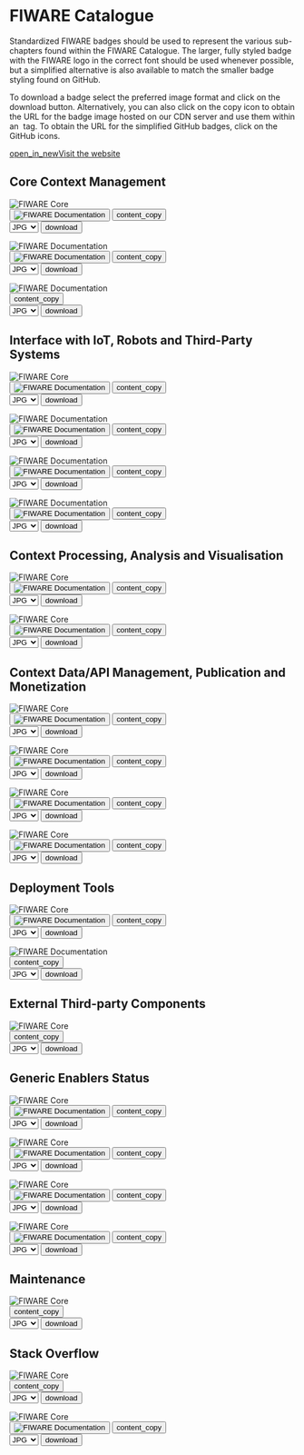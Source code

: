 <div id="social-meta">
<meta property="og:title" content="Guidelines for the usage of FIWARE logos and visual identity" />
<meta property="og:description" content="These guidelines help you to use best our FIWARE brand assets." />
<meta property="og:type" content="documentation" />
<meta property="og:url" content="https://fiware-brand-guide.readthedocs.org" />
<meta property="og:image" content="https://www.fiware.org/wp-content/uploads/FF_Banner_General.png" />
<meta name="twitter:card" content="summary_large_image">
<meta name="twitter:site" content="@FIWARE">
<meta name="twitter:title" content="Guidelines for the usage of FIWARE logos and visual identity">
<meta name="twitter:description" content="These guidelines help you to use best our FIWARE brand assets.">
<meta name="twitter:image" content="https://www.fiware.org/wp-content/uploads/FF_Banner_General.png">
</div>

# FIWARE Catalogue

Standardized FIWARE badges should be used to represent the various sub-chapters found within the FIWARE Catalogue. The larger, fully styled badge with the FIWARE logo in the correct font should be used whenever possible, but a simplified alternative is also available to match the smaller badge styling found on GitHub.

To download a badge select the preferred image format and click on the download button. Alternatively, you can also click on the copy icon to obtain the URL for the badge image hosted on our CDN server and use them within an <img> tag. To obtain the URL for the simplified GitHub badges, click on the GitHub icons.


<div class="primary-btn">
    <a href="#" target="_blank"><span class="material-symbols-outlined">open_in_new</span>Visit the website</a>
</div>

## Core Context Management

<div class="badges-container">
    <div class="badge-container">
        <img class="badge" src="https://www.fiware.org/custom/brand-guide/img/badges/catalogue/01/svg/core.svg" alt="FIWARE Core" onContextMenu="return false;">
        <div class="dwl-container">
            <button class="copy mark-github" data-clipboard-text="https://nexus.lab.fiware.org/repository/raw/public/badges/chapters/core.svg" data-original-title="Copied!"><img src="https://www.fiware.org/custom/brand-guide/img/assets/mark-github.svg" alt="FIWARE Documentation" onContextMenu="return false;"></button>
            <button class="copy" data-clipboard-text="https://www.fiware.org/custom/brand-guide/img/badges/catalogue/01/svg/core.svg" data-original-title="Copied!"><span class="material-symbols-outlined">content_copy</span></button>
            <form class="badge-dwl" target="_blank" onsubmit="this.action = document.getElementById('filename').value">
                    <select id="filename">
                        <option value="https://www.fiware.org/custom/brand-guide/img/badges/catalogue/01/jpg/core.jpg">JPG</option>
                        <option value="https://www.fiware.org/custom/brand-guide/img/badges/catalogue/01/png/core.png">PNG</option>
                        <option value="https://www.fiware.org/custom/brand-guide/img/badges/catalogue/01/svg/core.svg">SVG</option>
                        <option value="https://www.fiware.org/custom/brand-guide/img/badges/catalogue/01/eps/core.eps">EPS</option>
                    </select>
                <input type="submit" value="download" class="material-symbols-outlined dwl" />
            </form>
        </div>
    </div>
    <div class="badge-container">
        <img class="badge" src="https://www.fiware.org/custom/brand-guide/img/badges/catalogue/01/svg/documentation.svg" alt="FIWARE Documentation" onContextMenu="return false;">
        <div class="dwl-container">
            <button class="copy mark-github" data-clipboard-text="https://nexus.lab.fiware.org/repository/raw/public/badges/chapters/documentation.svg" data-original-title="Copied!"><img src="https://www.fiware.org/custom/brand-guide/img/assets/mark-github.svg" alt="FIWARE Documentation" onContextMenu="return false;"></button>
            <button class="copy" data-clipboard-text="https://www.fiware.org/custom/brand-guide/img/badges/catalogue/01/svg/documentation.svg" data-original-title="Copied!"><span class="material-symbols-outlined">content_copy</span></button>
            <form class="badge-dwl" target="_blank" onsubmit="this.action = document.getElementById('filename').value">
                <select id="filename">
                    <option value="https://www.fiware.org/custom/brand-guide/img/badges/catalogue/01/jpg/documentation.jpg">JPG</option>
                    <option value="https://www.fiware.org/custom/brand-guide/img/badges/catalogue/01/png/documentation.png">PNG</option>
                    <option value="https://www.fiware.org/custom/brand-guide/img/badges/catalogue/01/svg/documentation.svg">SVG</option>
                    <option value="https://www.fiware.org/custom/brand-guide/img/badges/catalogue/01/eps/documentation.eps">EPS</option>
                </select>
                <input type="submit" value="download" class="material-symbols-outlined dwl" />
            </form>
        </div>
    </div>
    <div class="badge-container">
        <img class="badge" src="https://www.fiware.org/custom/brand-guide/img/badges/catalogue/01/svg/fundamentals.svg" alt="FIWARE Documentation" onContextMenu="return false;">
        <div class="dwl-container">
            <button class="copy" data-clipboard-text="https://www.fiware.org/custom/brand-guide/img/badges/catalogue/01/svg/fundamentals.svg" data-original-title="Copied!"><span class="material-symbols-outlined">content_copy</span></button>
            <form class="badge-dwl" target="_blank" onsubmit="this.action = document.getElementById('filename').value">
                <select id="filename">
                    <option value="https://www.fiware.org/custom/brand-guide/img/badges/catalogue/01/jpg/fundamentals.jpg">JPG</option>
                    <option value="https://www.fiware.org/custom/brand-guide/img/badges/catalogue/01/png/fundamentals.png">PNG</option>
                    <option value="https://www.fiware.org/custom/brand-guide/img/badges/catalogue/01/svg/fundamentals.svg">SVG</option>
                    <option value="https://www.fiware.org/custom/brand-guide/img/badges/catalogue/01/eps/fundamentals.eps">EPS</option>
                </select>
                <input type="submit" value="download" class="material-symbols-outlined dwl" />
            </form>
        </div>
    </div>
</div>

## Interface with IoT, Robots and Third-Party Systems

<div class="badges-container">
    <div class="badge-container">
        <img class="badge" src="https://www.fiware.org/custom/brand-guide/img/badges/catalogue/02/svg/iot-agents.svg" alt="FIWARE Core" onContextMenu="return false;">
        <div class="dwl-container">
            <button class="copy mark-github" data-clipboard-text="https://nexus.lab.fiware.org/repository/raw/public/badges/chapters/iot-agents.svg" data-original-title="Copied!"><img src="https://www.fiware.org/custom/brand-guide/img/assets/mark-github.svg" alt="FIWARE Documentation" onContextMenu="return false;"></button>
            <button class="copy" data-clipboard-text="https://www.fiware.org/custom/brand-guide/img/badges/catalogue/02/svg/iot-agents.svg" data-original-title="Copied!"><span class="material-symbols-outlined">content_copy</span></button>
            <form class="badge-dwl" target="_blank" onsubmit="this.action = document.getElementById('filename').value">
                <select id="filename">
                    <option value="https://www.fiware.org/custom/brand-guide/img/badges/catalogue/02/jpg/iot-agents.jpg">JPG</option>
                    <option value="https://www.fiware.org/custom/brand-guide/img/badges/catalogue/02/png/iot-agents.png">PNG</option>
                    <option value="https://www.fiware.org/custom/brand-guide/img/badges/catalogue/02/svg/iot-agents.svg">SVG</option>
                    <option value="https://www.fiware.org/custom/brand-guide/img/badges/catalogue/02/eps/iot-agents.eps">EPS</option>
                </select>
                <input type="submit" value="download" class="material-symbols-outlined dwl" />
            </form>
        </div>
    </div>
    <div class="badge-container">
        <img class="badge" src="https://www.fiware.org/custom/brand-guide/img/badges/catalogue/02/svg/media-streams.svg" alt="FIWARE Documentation" onContextMenu="return false;">
        <div class="dwl-container">
            <button class="copy mark-github" data-clipboard-text="https://nexus.lab.fiware.org/repository/raw/public/badges/chapters/media-streams.svg" data-original-title="Copied!"><img src="https://www.fiware.org/custom/brand-guide/img/assets/mark-github.svg" alt="FIWARE Documentation" onContextMenu="return false;"></button>
            <button class="copy" data-clipboard-text="https://www.fiware.org/custom/brand-guide/img/badges/catalogue/02/svg/media-streams.svg" data-original-title="Copied!"><span class="material-symbols-outlined">content_copy</span></button>
            <form class="badge-dwl" target="_blank" onsubmit="this.action = document.getElementById('filename').value">
                <select id="filename">
                    <option value="https://www.fiware.org/custom/brand-guide/img/badges/catalogue/02/jpg/media-streams.jpg">JPG</option>
                    <option value="https://www.fiware.org/custom/brand-guide/img/badges/catalogue/02/png/media-streams.png">PNG</option>
                    <option value="https://www.fiware.org/custom/brand-guide/img/badges/catalogue/02/svg/media-streams.svg">SVG</option>
                    <option value="https://www.fiware.org/custom/brand-guide/img/badges/catalogue/02/eps/media-streams.eps">EPS</option>
                </select>
                <input type="submit" value="download" class="material-symbols-outlined dwl" />
            </form>
        </div>
    </div>
    <div class="badge-container">
        <img class="badge" src="https://www.fiware.org/custom/brand-guide/img/badges/catalogue/02/svg/robotics.svg" alt="FIWARE Documentation" onContextMenu="return false;">
        <div class="dwl-container">
            <button class="copy mark-github" data-clipboard-text="https://nexus.lab.fiware.org/repository/raw/public/badges/chapters/robotics.svg" data-original-title="Copied!"><img src="https://www.fiware.org/custom/brand-guide/img/assets/mark-github.svg" alt="FIWARE Documentation" onContextMenu="return false;"></button>
            <button class="copy" data-clipboard-text="https://www.fiware.org/custom/brand-guide/img/badges/catalogue/02/svg/robotics.svg" data-original-title="Copied!"><span class="material-symbols-outlined">content_copy</span></button>
            <form class="badge-dwl" target="_blank" onsubmit="this.action = document.getElementById('filename').value">
                <select id="filename">
                    <option value="https://www.fiware.org/custom/brand-guide/img/badges/catalogue/02/jpg/robotics.jpg">JPG</option>
                    <option value="https://www.fiware.org/custom/brand-guide/img/badges/catalogue/02/png/robotics.png">PNG</option>
                    <option value="https://www.fiware.org/custom/brand-guide/img/badges/catalogue/02/svg/robotics.svg">SVG</option>
                    <option value="https://www.fiware.org/custom/brand-guide/img/badges/catalogue/02/eps/robotics.eps">EPS</option>
                </select>
                <input type="submit" value="download" class="material-symbols-outlined dwl" />
            </form>
        </div>
    </div>
    <div class="badge-container">
        <img class="badge" src="https://www.fiware.org/custom/brand-guide/img/badges/catalogue/02/svg/third-party.svg" alt="FIWARE Documentation" onContextMenu="return false;">
            <div class="dwl-container">
            <button class="copy mark-github" data-clipboard-text="https://nexus.lab.fiware.org/repository/raw/public/badges/chapters/third-party.svg" data-original-title="Copied!"><img src="https://www.fiware.org/custom/brand-guide/img/assets/mark-github.svg" alt="FIWARE Documentation" onContextMenu="return false;"></button>
                <button class="copy" data-clipboard-text="https://www.fiware.org/custom/brand-guide/img/badges/catalogue/02/svg/third-party.svg" data-original-title="Copied!"><span class="material-symbols-outlined">content_copy</span></button>
                <form class="badge-dwl" target="_blank" onsubmit="this.action = document.getElementById('filename').value">
                    <select id="filename">
                        <option value="https://www.fiware.org/custom/brand-guide/img/badges/catalogue/02/jpg/third-party.jpg">JPG</option>
                        <option value="https://www.fiware.org/custom/brand-guide/img/badges/catalogue/02/png/third-party.png">PNG</option>
                        <option value="https://www.fiware.org/custom/brand-guide/img/badges/catalogue/02/svg/third-party.svg">SVG</option>
                        <option value="https://www.fiware.org/custom/brand-guide/img/badges/catalogue/02/eps/third-party.eps">EPS</option>
                    </select>
                    <input type="submit" value="download" class="material-symbols-outlined dwl" />
                </form>
            </div>
        </div>
    </div>
</div>

## Context Processing, Analysis and Visualisation

<div class="badges-container">
    <div class="badge-container">
        <img class="badge" src="https://www.fiware.org/custom/brand-guide/img/badges/catalogue/03/svg/processing-analysis.svg" alt="FIWARE Core" onContextMenu="return false;">
        <div class="dwl-container">
            <button class="copy mark-github" data-clipboard-text="https://nexus.lab.fiware.org/repository/raw/public/badges/chapters/processing.svg" data-original-title="Copied!"><img src="https://www.fiware.org/custom/brand-guide/img/assets/mark-github.svg" alt="FIWARE Documentation" onContextMenu="return false;"></button>
            <button class="copy" data-clipboard-text="https://www.fiware.org/custom/brand-guide/img/badges/catalogue/03/svg/processing-analysis.svg" data-original-title="Copied!"><span class="material-symbols-outlined">content_copy</span></button>
            <form class="badge-dwl" target="_blank" onsubmit="this.action = document.getElementById('filename').value">
                <select id="filename">
                    <option value="https://www.fiware.org/custom/brand-guide/img/badges/catalogue/03/jpg/processing-analysis.jpg">JPG</option>
                    <option value="https://www.fiware.org/custom/brand-guide/img/badges/catalogue/03/png/processing-analysis.png">PNG</option>
                    <option value="https://www.fiware.org/custom/brand-guide/img/badges/catalogue/03/svg/processing-analysis.svg">SVG</option>
                    <option value="https://www.fiware.org/custom/brand-guide/img/badges/catalogue/03/eps/processing-analysis.eps">EPS</option>
                </select>
                <input type="submit" value="download" class="material-symbols-outlined dwl" />
            </form>
        </div>
    </div>
    <div class="badge-container">
        <img class="badge" src="https://www.fiware.org/custom/brand-guide/img/badges/catalogue/03/svg/visualisation.svg" alt="FIWARE Core" onContextMenu="return false;">
        <div class="dwl-container">
            <button class="copy mark-github" data-clipboard-text="https://nexus.lab.fiware.org/repository/raw/public/badges/chapters/visualization.svg" data-original-title="Copied!"><img src="https://www.fiware.org/custom/brand-guide/img/assets/mark-github.svg" alt="FIWARE Documentation" onContextMenu="return false;"></button>
            <button class="copy" data-clipboard-text="https://www.fiware.org/custom/brand-guide/img/badges/catalogue/03/svg/visualisation.svg" data-original-title="Copied!"><span class="material-symbols-outlined">content_copy</span></button>
            <form class="badge-dwl" target="_blank" onsubmit="this.action = document.getElementById('filename').value">
                <select id="filename">
                    <option value="https://www.fiware.org/custom/brand-guide/img/badges/catalogue/03/jpg/visualisation.jpg">JPG</option>
                    <option value="https://www.fiware.org/custom/brand-guide/img/badges/catalogue/03/png/visualisation.png">PNG</option>
                    <option value="https://www.fiware.org/custom/brand-guide/img/badges/catalogue/03/svg/visualisation.svg">SVG</option>
                    <option value="https://www.fiware.org/custom/brand-guide/img/badges/catalogue/03/eps/visualisation.eps">EPS</option>
                </select>
                <input type="submit" value="download" class="material-symbols-outlined dwl" />
            </form>
        </div>
    </div>
</div>

## Context Data/API Management, Publication and Monetization

<div class="badges-container">
    <div class="badge-container">
        <img class="badge" src="https://www.fiware.org/custom/brand-guide/img/badges/catalogue/04/svg/api-management.svg" alt="FIWARE Core" onContextMenu="return false;">
        <div class="dwl-container">
            <button class="copy mark-github" data-clipboard-text="https://nexus.lab.fiware.org/repository/raw/public/badges/chapters/api-management.svg" data-original-title="Copied!"><img src="https://www.fiware.org/custom/brand-guide/img/assets/mark-github.svg" alt="FIWARE Documentation" onContextMenu="return false;"></button>
            <button class="copy" data-clipboard-text="https://www.fiware.org/custom/brand-guide/img/badges/catalogue/04/svg/api-management.svg" data-original-title="Copied!"><span class="material-symbols-outlined">content_copy</span></button>
            <form class="badge-dwl" target="_blank" onsubmit="this.action = document.getElementById('filename').value">
                <select id="filename">
                    <option value="https://www.fiware.org/custom/brand-guide/img/badges/catalogue/04/jpg/api-management.jpg">JPG</option>
                    <option value="https://www.fiware.org/custom/brand-guide/img/badges/catalogue/04/png/api-management.png">PNG</option>
                    <option value="https://www.fiware.org/custom/brand-guide/img/badges/catalogue/04/svg/api-management.svg">SVG</option>
                    <option value="https://www.fiware.org/custom/brand-guide/img/badges/catalogue/04/eps/api-management.eps">EPS</option>
                </select>
                <input type="submit" value="download" class="material-symbols-outlined dwl" />
            </form>
        </div>
    </div>
    <div class="badge-container">
        <img class="badge" src="https://www.fiware.org/custom/brand-guide/img/badges/catalogue/04/svg/data-monetization.svg" alt="FIWARE Core" onContextMenu="return false;">
        <div class="dwl-container">
            <button class="copy mark-github" data-clipboard-text="https://nexus.lab.fiware.org/repository/raw/public/badges/chapters/data-monetization.svg" data-original-title="Copied!"><img src="https://www.fiware.org/custom/brand-guide/img/assets/mark-github.svg" alt="FIWARE Documentation" onContextMenu="return false;"></button>
            <button class="copy" data-clipboard-text="https://www.fiware.org/custom/brand-guide/img/badges/catalogue/04/svg/data-monetization.svg" data-original-title="Copied!"><span class="material-symbols-outlined">content_copy</span></button>
            <form class="badge-dwl" target="_blank" onsubmit="this.action = document.getElementById('filename').value">
                <select id="filename">
                    <option value="https://www.fiware.org/custom/brand-guide/img/badges/catalogue/04/jpg/data-monetization.jpg">JPG</option>
                    <option value="https://www.fiware.org/custom/brand-guide/img/badges/catalogue/04/png/data-monetization.png">PNG</option>
                    <option value="https://www.fiware.org/custom/brand-guide/img/badges/catalogue/04/svg/data-monetization.svg">SVG</option>
                    <option value="https://www.fiware.org/custom/brand-guide/img/badges/catalogue/04/eps/data-monetization.eps">EPS</option>
                </select>
                <input type="submit" value="download" class="material-symbols-outlined dwl" />
            </form>
        </div>
    </div>
    <div class="badge-container">
        <img class="badge" src="https://www.fiware.org/custom/brand-guide/img/badges/catalogue/04/svg/data-publication.svg" alt="FIWARE Core" onContextMenu="return false;">
        <div class="dwl-container">
            <button class="copy mark-github" data-clipboard-text="https://nexus.lab.fiware.org/repository/raw/public/badges/chapters/data-publication.svg" data-original-title="Copied!"><img src="https://www.fiware.org/custom/brand-guide/img/assets/mark-github.svg" alt="FIWARE Documentation" onContextMenu="return false;"></button>
            <button class="copy" data-clipboard-text="https://www.fiware.org/custom/brand-guide/img/badges/catalogue/04/svg/data-publication.svg" data-original-title="Copied!"><span class="material-symbols-outlined">content_copy</span></button>
            <form class="badge-dwl" target="_blank" onsubmit="this.action = document.getElementById('filename').value">
                <select id="filename">
                    <option value="https://www.fiware.org/custom/brand-guide/img/badges/catalogue/04/jpg/data-publication.jpg">JPG</option>
                    <option value="https://www.fiware.org/custom/brand-guide/img/badges/catalogue/04/png/data-publication.png">PNG</option>
                    <option value="https://www.fiware.org/custom/brand-guide/img/badges/catalogue/04/svg/data-publication.svg">SVG</option>
                    <option value="https://www.fiware.org/custom/brand-guide/img/badges/catalogue/04/eps/data-publication.eps">EPS</option>
                </select>
                <input type="submit" value="download" class="material-symbols-outlined dwl" />
            </form>
        </div>
    </div>
    <div class="badge-container">
        <img class="badge" src="https://www.fiware.org/custom/brand-guide/img/badges/catalogue/04/svg/security.svg" alt="FIWARE Core" onContextMenu="return false;">
        <div class="dwl-container">
            <button class="copy mark-github" data-clipboard-text="https://nexus.lab.fiware.org/repository/raw/public/badges/chapters/security.svg" data-original-title="Copied!"><img src="https://www.fiware.org/custom/brand-guide/img/assets/mark-github.svg" alt="FIWARE Documentation" onContextMenu="return false;"></button>
            <button class="copy" data-clipboard-text="https://www.fiware.org/custom/brand-guide/img/badges/catalogue/04/svg/security.svg" data-original-title="Copied!"><span class="material-symbols-outlined">content_copy</span></button>
            <form class="badge-dwl" target="_blank" onsubmit="this.action = document.getElementById('filename').value">
                <select id="filename">
                    <option value="https://www.fiware.org/custom/brand-guide/img/badges/catalogue/04/jpg/security.jpg">JPG</option>
                    <option value="https://www.fiware.org/custom/brand-guide/img/badges/catalogue/04/png/security.png">PNG</option>
                    <option value="https://www.fiware.org/custom/brand-guide/img/badges/catalogue/04/svg/security.svg">SVG</option>
                    <option value="https://www.fiware.org/custom/brand-guide/img/badges/catalogue/04/eps/security.eps">EPS</option>
                </select>
                <input type="submit" value="download" class="material-symbols-outlined dwl" />
            </form>
        </div>
    </div>
</div>

## Deployment Tools

<div class="badges-container">
    <div class="badge-container">
        <img class="badge" src="https://www.fiware.org/custom/brand-guide/img/badges/catalogue/deployment-tools/svg/deployment-tools.svg" alt="FIWARE Core" onContextMenu="return false;">
        <div class="dwl-container">
            <button class="copy mark-github" data-clipboard-text="https://nexus.lab.fiware.org/repository/raw/public/badges/chapters/deployment-tools.svg" data-original-title="Copied!"><img src="https://www.fiware.org/custom/brand-guide/img/assets/mark-github.svg" alt="FIWARE Documentation" onContextMenu="return false;"></button>
            <button class="copy" data-clipboard-text="https://www.fiware.org/custom/brand-guide/img/badges/catalogue/deployment-tools/svg/deployment-tools.svg" data-original-title="Copied!"><span class="material-symbols-outlined">content_copy</span></button>
            <form class="badge-dwl" target="_blank" onsubmit="this.action = document.getElementById('filename').value">
                <select id="filename">
                    <option value="https://www.fiware.org/custom/brand-guide/img/badges/catalogue/deployment-tools/jpg/deployment-tools.jpg">JPG</option>
                    <option value="https://www.fiware.org/custom/brand-guide/img/badges/catalogue/deployment-tools/png/deployment-tools.png">PNG</option>
                    <option value="https://www.fiware.org/custom/brand-guide/img/badges/catalogue/deployment-tools/svg/deployment-tools.svg">SVG</option>
                    <option value="https://www.fiware.org/custom/brand-guide/img/badges/catalogue/deployment-tools/eps/deployment-tools.eps">EPS</option>
                </select>
                <input type="submit" value="download" class="material-symbols-outlined dwl" />
            </form>
        </div>
    </div>
    <div class="badge-container">
        <img class="badge" src="https://www.fiware.org/custom/brand-guide/img/badges/catalogue/operations/svg/operations.svg" alt="FIWARE Documentation" onContextMenu="return false;">
        <div class="dwl-container">
            <button class="copy" data-clipboard-text="https://www.fiware.org/custom/brand-guide/img/badges/catalogue/operations/svg/operations.svg" data-original-title="Copied!"><span class="material-symbols-outlined">content_copy</span></button>
            <form class="badge-dwl" target="_blank" onsubmit="this.action = document.getElementById('filename').value">
                <select id="filename">
                    <option value="https://www.fiware.org/custom/brand-guide/img/badges/catalogue/operations/jpg/operations.jpg">JPG</option>
                    <option value="https://www.fiware.org/custom/brand-guide/img/badges/catalogue/operations/png/operations.png">PNG</option>
                    <option value="https://www.fiware.org/custom/brand-guide/img/badges/catalogue/operations/svg/operations.svg">SVG</option>
                    <option value="https://www.fiware.org/custom/brand-guide/img/badges/catalogue/operations/eps/operations.eps">EPS</option>
                </select>
                <input type="submit" value="download" class="material-symbols-outlined dwl" />
            </form>
        </div>
    </div>
</div>

## External Third-party Components

<div class="badges-container">
    <div class="badge-container">
        <img class="badge" src="https://www.fiware.org/custom/brand-guide/img/badges/catalogue/open-source-other/svg/open-source-other.svg" alt="FIWARE Core" onContextMenu="return false;">
        <div class="dwl-container">
            <button class="copy" data-clipboard-text="https://www.fiware.org/custom/brand-guide/img/badges/catalogue/open-source-other/svg/open-source-other.svg" data-original-title="Copied!"><span class="material-symbols-outlined">content_copy</span></button>
            <form class="badge-dwl" target="_blank" onsubmit="this.action = document.getElementById('filename').value">
                <select id="filename">
                    <option value="https://www.fiware.org/custom/brand-guide/img/badges/catalogue/open-source-other/jpg/open-source-other.jpg">JPG</option>
                    <option value="https://www.fiware.org/custom/brand-guide/img/badges/catalogue/open-source-other/png/open-source-other.png">PNG</option>
                    <option value="https://www.fiware.org/custom/brand-guide/img/badges/catalogue/open-source-other/svg/open-source-other.svg">SVG</option>
                    <option value="https://www.fiware.org/custom/brand-guide/img/badges/catalogue/open-source-other/eps/open-source-other.eps">EPS</option>
                </select>
                <input type="submit" value="download" class="material-symbols-outlined dwl" />
            </form>
        </div>
    </div>
</div>

## Generic Enablers Status

<div class="badges-container">
    <div class="badge-container">
        <img class="badge" src="https://www.fiware.org/custom/brand-guide/img/badges/catalogue/ge-status/full-member/svg/full-member.svg" alt="FIWARE Core" onContextMenu="return false;">
        <div class="dwl-container">
            <button class="copy mark-github" data-clipboard-text="https://nexus.lab.fiware.org/repository/raw/public/badges/statuses/full.svg" data-original-title="Copied!"><img src="https://www.fiware.org/custom/brand-guide/img/assets/mark-github.svg" alt="FIWARE Documentation" onContextMenu="return false;"></button>
            <button class="copy" data-clipboard-text="https://www.fiware.org/custom/brand-guide/img/badges/catalogue/ge-status/full-member/svg/full-member.svg" data-original-title="Copied!"><span class="material-symbols-outlined">content_copy</span></button>
            <form class="badge-dwl" target="_blank" onsubmit="this.action = document.getElementById('filename').value">
                <select id="filename">
                    <option value="https://www.fiware.org/custom/brand-guide/img/badges/catalogue/ge-status/full-member/jpg/full-member.jpg">JPG</option>
                    <option value="https://www.fiware.org/custom/brand-guide/img/badges/catalogue/ge-status/full-member/png/full-member.png">PNG</option>
                    <option value="https://www.fiware.org/custom/brand-guide/img/badges/catalogue/ge-status/full-member/svg/full-member.svg">SVG</option>
                    <option value="https://www.fiware.org/custom/brand-guide/img/badges/catalogue/ge-status/full-member/eps/full-member.eps">EPS</option>
                </select>
                <input type="submit" value="download" class="material-symbols-outlined dwl" />
            </form>
        </div>
    </div>
    <div class="badge-container">
        <img class="badge" src="https://www.fiware.org/custom/brand-guide/img/badges/catalogue/ge-status/incubating/svg/incubating.svg" alt="FIWARE Core" onContextMenu="return false;">
        <div class="dwl-container">
            <button class="copy mark-github" data-clipboard-text="https://nexus.lab.fiware.org/repository/raw/public/badges/statuses/incubating.svg" data-original-title="Copied!"><img src="https://www.fiware.org/custom/brand-guide/img/assets/mark-github.svg" alt="FIWARE Documentation" onContextMenu="return false;"></button>
            <button class="copy" data-clipboard-text="https://www.fiware.org/custom/brand-guide/img/badges/catalogue/ge-status/incubating/svg/incubating.svg" data-original-title="Copied!"><span class="material-symbols-outlined">content_copy</span></button>
            <form class="badge-dwl" target="_blank" onsubmit="this.action = document.getElementById('filename').value">
                <select id="filename">
                    <option value="https://www.fiware.org/custom/brand-guide/img/badges/catalogue/ge-status/incubating/jpg/incubating.jpg">JPG</option>
                    <option value="https://www.fiware.org/custom/brand-guide/img/badges/catalogue/ge-status/incubating/png/incubating.png">PNG</option>
                    <option value="https://www.fiware.org/custom/brand-guide/img/badges/catalogue/ge-status/incubating/svg/incubating.svg">SVG</option>
                    <option value="https://www.fiware.org/custom/brand-guide/img/badges/catalogue/ge-status/incubating/eps/incubating.eps">EPS</option>
                </select>
                <input type="submit" value="download" class="material-symbols-outlined dwl" />
            </form>
        </div>
    </div>
    <div class="badge-container">
        <img class="badge" src="https://www.fiware.org/custom/brand-guide/img/badges/catalogue/ge-status/qrntned/svg/quarantined.svg" alt="FIWARE Core" onContextMenu="return false;">
        <div class="dwl-container">
            <button class="copy mark-github" data-clipboard-text="https://nexus.lab.fiware.org/repository/raw/public/badges/statuses/quarantined.svg" data-original-title="Copied!"><img src="https://www.fiware.org/custom/brand-guide/img/assets/mark-github.svg" alt="FIWARE Documentation" onContextMenu="return false;"></button>
            <button class="copy" data-clipboard-text="https://www.fiware.org/custom/brand-guide/img/badges/catalogue/ge-status/qrntned/svg/quarantined.svg" data-original-title="Copied!"><span class="material-symbols-outlined">content_copy</span></button>
            <form class="badge-dwl" target="_blank" onsubmit="this.action = document.getElementById('filename').value">
                <select id="filename">
                    <option value="https://www.fiware.org/custom/brand-guide/img/badges/catalogue/ge-status/qrntned/jpg/quarantined.jpg">JPG</option>
                    <option value="https://www.fiware.org/custom/brand-guide/img/badges/catalogue/ge-status/qrntned/png/quarantined.png">PNG</option>
                    <option value="https://www.fiware.org/custom/brand-guide/img/badges/catalogue/ge-status/qrntned/svg/quarantined.svg">SVG</option>
                    <option value="https://www.fiware.org/custom/brand-guide/img/badges/catalogue/ge-status/qrntned/eps/quarantined.eps">EPS</option>
                </select>
                <input type="submit" value="download" class="material-symbols-outlined dwl" />
            </form>
        </div>
    </div>
    <div class="badge-container">
        <img class="badge" src="https://www.fiware.org/custom/brand-guide/img/badges/catalogue/ge-status/deprecated/svg/deprecated.svg" alt="FIWARE Core" onContextMenu="return false;">
        <div class="dwl-container">
            <button class="copy mark-github" data-clipboard-text="https://nexus.lab.fiware.org/repository/raw/public/badges/statuses/deprecated.svg" data-original-title="Copied!"><img src="https://www.fiware.org/custom/brand-guide/img/assets/mark-github.svg" alt="FIWARE Documentation" onContextMenu="return false;"></button>
            <button class="copy" data-clipboard-text="https://www.fiware.org/custom/brand-guide/img/badges/catalogue/ge-status/deprecated/svg/deprecated.svg" data-original-title="Copied!"><span class="material-symbols-outlined">content_copy</span></button>
            <form class="badge-dwl" target="_blank" onsubmit="this.action = document.getElementById('filename').value">
                <select id="filename">
                    <option value="https://www.fiware.org/custom/brand-guide/img/badges/catalogue/ge-status/deprecated/jpg/deprecated.jpg">JPG</option>
                    <option value="https://www.fiware.org/custom/brand-guide/img/badges/catalogue/ge-status/deprecated/png/deprecated.png">PNG</option>
                    <option value="https://www.fiware.org/custom/brand-guide/img/badges/catalogue/ge-status/deprecated/svg/deprecated.svg">SVG</option>
                    <option value="https://www.fiware.org/custom/brand-guide/img/badges/catalogue/ge-status/deprecated/eps/deprecated.eps">EPS</option>
                </select>
                <input type="submit" value="download" class="material-symbols-outlined dwl" />
            </form>
        </div>
    </div>
</div>

## Maintenance

<div class="badges-container">
    <div class="badge-container">
        <img class="badge" src="https://www.fiware.org/custom/brand-guide/img/badges/catalogue/maintained-yes/svg/maintained-yes.svg" alt="FIWARE Core" onContextMenu="return false;">
        <div class="dwl-container">
            <button class="copy" data-clipboard-text="https://www.fiware.org/custom/brand-guide/img/badges/catalogue/maintained-yes/svg/maintained-yes.svg" data-original-title="Copied!"><span class="material-symbols-outlined">content_copy</span></button>
            <form class="badge-dwl" target="_blank" onsubmit="this.action = document.getElementById('filename').value">
                <select id="filename">
                    <option value="https://www.fiware.org/custom/brand-guide/img/badges/catalogue/maintained-yes/jpg/maintained-yes.jpg">JPG</option>
                    <option value="https://www.fiware.org/custom/brand-guide/img/badges/catalogue/maintained-yes/png/maintained-yes.png">PNG</option>
                    <option value="https://www.fiware.org/custom/brand-guide/img/badges/catalogue/maintained-yes/svg/maintained-yes.svg">SVG</option>
                    <option value="https://www.fiware.org/custom/brand-guide/img/badges/catalogue/maintained-yes/eps/maintained-yes.eps">EPS</option>
                </select>
                <input type="submit" value="download" class="material-symbols-outlined dwl" />
            </form>
        </div>
    </div>
</div>

## Stack Overflow

<div class="badges-container">
    <div class="badge-container">
        <img class="badge" src="https://www.fiware.org/custom/brand-guide/img/badges/catalogue/stack-overflow/svg/stack-overflow-full.svg" alt="FIWARE Core" onContextMenu="return false;">
        <div class="dwl-container">
            <button class="copy" data-clipboard-text="https://www.fiware.org/custom/brand-guide/img/badges/catalogue/stack-overflow/svg/stack-overflow-full.svg" data-original-title="Copied!"><span class="material-symbols-outlined">content_copy</span></button>
            <form class="badge-dwl" target="_blank" onsubmit="this.action = document.getElementById('filename').value">
                <select id="filename">
                    <option value="https://www.fiware.org/custom/brand-guide/img/badges/catalogue/stack-overflow/jpg/stack-overflow-full.jpg">JPG</option>
                    <option value="https://www.fiware.org/custom/brand-guide/img/badges/catalogue/stack-overflow/png/stack-overflow-full.png">PNG</option>
                    <option value="https://www.fiware.org/custom/brand-guide/img/badges/catalogue/stack-overflow/svg/stack-overflow-full.svg">SVG</option>
                    <option value="https://www.fiware.org/custom/brand-guide/img/badges/catalogue/stack-overflow/eps/stack-overflow-full.eps">EPS</option>
                </select>
                <input type="submit" value="download" class="material-symbols-outlined dwl" />
            </form>
        </div>
    </div>
    <div class="badge-container">
        <img class="badge" src="https://www.fiware.org/custom/brand-guide/img/badges/catalogue/stack-overflow/svg/stack-overflow-short.svg" alt="FIWARE Core" onContextMenu="return false;">
        <div class="dwl-container">
            <button class="copy mark-github" data-clipboard-text="https://img.shields.io/badge/tag-fiware-orange.svg?logo=stackoverflow" data-original-title="Copied!"><img src="https://www.fiware.org/custom/brand-guide/img/assets/mark-github.svg" alt="FIWARE Documentation" onContextMenu="return false;"></button>
            <button class="copy" data-clipboard-text="https://www.fiware.org/custom/brand-guide/img/badges/catalogue/stack-overflow/svg/stack-overflow-short.svg" data-original-title="Copied!"><span class="material-symbols-outlined">content_copy</span></button>
            <form class="badge-dwl" target="_blank" onsubmit="this.action = document.getElementById('filename').value">
                <select id="filename">
                    <option value="https://www.fiware.org/custom/brand-guide/img/badges/catalogue/stack-overflow/jpg/stack-overflow-short.jpg">JPG</option>
                    <option value="https://www.fiware.org/custom/brand-guide/img/badges/catalogue/stack-overflow/png/stack-overflow-short.png">PNG</option>
                    <option value="https://www.fiware.org/custom/brand-guide/img/badges/catalogue/stack-overflow/svg/stack-overflow-short.svg">SVG</option>
                    <option value="https://www.fiware.org/custom/brand-guide/img/badges/catalogue/stack-overflow/eps/stack-overflow-short.eps">EPS</option>
                </select>
                <input type="submit" value="download" class="material-symbols-outlined dwl" />
            </form>
        </div>
    </div>
</div>